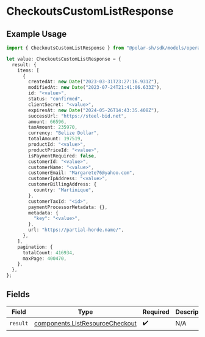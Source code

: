 # CheckoutsCustomListResponse

## Example Usage

```typescript
import { CheckoutsCustomListResponse } from "@polar-sh/sdk/models/operations";

let value: CheckoutsCustomListResponse = {
  result: {
    items: [
      {
        createdAt: new Date("2023-03-31T23:27:16.931Z"),
        modifiedAt: new Date("2023-07-24T21:41:06.633Z"),
        id: "<value>",
        status: "confirmed",
        clientSecret: "<value>",
        expiresAt: new Date("2024-05-26T14:43:35.408Z"),
        successUrl: "https://steel-bid.net",
        amount: 66596,
        taxAmount: 235970,
        currency: "Belize Dollar",
        totalAmount: 197519,
        productId: "<value>",
        productPriceId: "<value>",
        isPaymentRequired: false,
        customerId: "<value>",
        customerName: "<value>",
        customerEmail: "Margarete76@yahoo.com",
        customerIpAddress: "<value>",
        customerBillingAddress: {
          country: "Martinique",
        },
        customerTaxId: "<id>",
        paymentProcessorMetadata: {},
        metadata: {
          "key": "<value>",
        },
        url: "https://partial-horde.name/",
      },
    ],
    pagination: {
      totalCount: 416934,
      maxPage: 400470,
    },
  },
};
```

## Fields

| Field                                                                              | Type                                                                               | Required                                                                           | Description                                                                        |
| ---------------------------------------------------------------------------------- | ---------------------------------------------------------------------------------- | ---------------------------------------------------------------------------------- | ---------------------------------------------------------------------------------- |
| `result`                                                                           | [components.ListResourceCheckout](../../models/components/listresourcecheckout.md) | :heavy_check_mark:                                                                 | N/A                                                                                |
